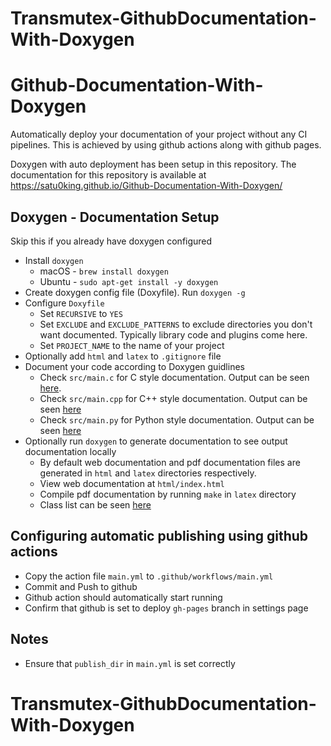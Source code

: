 # Transmutex-GithubDocumentation-With-Doxygen

# Github-Documentation-With-Doxygen

Automatically deploy your documentation of your project without any CI pipelines. This is achieved by using github actions along with github pages.

Doxygen with auto deployment has been setup in this repository. The documentation for this repository is available at https://satu0king.github.io/Github-Documentation-With-Doxygen/

## Doxygen - Documentation Setup
Skip this if you already have doxygen configured 
* Install `doxygen`
    * macOS - `brew install doxygen`
    * Ubuntu - `sudo apt-get install -y doxygen`
* Create doxygen config file (Doxyfile). Run `doxygen -g`
* Configure `Doxyfile`
    * Set `RECURSIVE` to `YES`
    * Set `EXCLUDE` and `EXCLUDE_PATTERNS` to exclude directories you don't want documented. Typically library code and plugins come here. 
    * Set `PROJECT_NAME` to the name of your project
* Optionally add `html` and `latex` to `.gitignore` file
* Document your code according to Doxygen guidlines
    * Check `src/main.c` for C style documentation. Output can be seen [here](https://satu0king.github.io/Github-Documentation-With-Doxygen/main_8c.html).
    * Check `src/main.cpp` for C++ style documentation. Output can be seen [here](https://satu0king.github.io/Github-Documentation-With-Doxygen/main_8cpp.html)
    * Check `src/main.py` for Python style documentation. Output can be seen [here](https://satu0king.github.io/Github-Documentation-With-Doxygen/namespacemain.html)
* Optionally run `doxygen` to generate documentation to see output documentation locally
    * By default web documentation and pdf documentation files are generated in `html` and `latex` directories respectively.
    * View web documentation at `html/index.html`
    * Compile pdf documentation by running `make` in `latex` directory
    * Class list can be seen [here](https://satu0king.github.io/Github-Documentation-With-Doxygen/annotated.html)

## Configuring automatic publishing using github actions
* Copy the action file `main.yml` to `.github/workflows/main.yml`
* Commit and Push to github
* Github action should automatically start running
* Confirm that github is set to deploy `gh-pages` branch in settings page

## Notes
* Ensure that `publish_dir` in `main.yml` is set correctly
# Transmutex-GithubDocumentation-With-Doxygen
